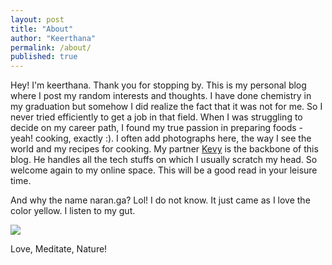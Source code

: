 ```yaml
---
layout: post
title: "About"
author: "Keerthana"
permalink: /about/
published: true
---
```


Hey! I'm keerthana. Thank you for stopping by. This is my personal blog where I post my random interests and thoughts. I have done chemistry in my graduation but somehow I did realize the fact that it was not for me. So I never tried efficiently to get a job in that field. When I was struggling to decide on my career path, I found my true passion in preparing foods - yeah! cooking, exactly :). I often add photographs here, the way I see the world and my recipes for cooking. My partner [Kevy](https://gnulinuxmate.com) is the backbone of this blog. He handles all the tech stuffs on which I usually scratch my head. So welcome again to my online space. This will be a good read in your leisure time.

And why the name naran.ga?
Lol! I do not know. It just came as I love the color yellow. I listen to my gut.

<kbd> <img src="https://raw.githubusercontent.com/kevy-vinu/naran.ga/8619d781168b33fc3a21e9a1ffe4f48d3d36a329/assets/me.jpeg"/> </kbd>

Love, Meditate, Nature!
